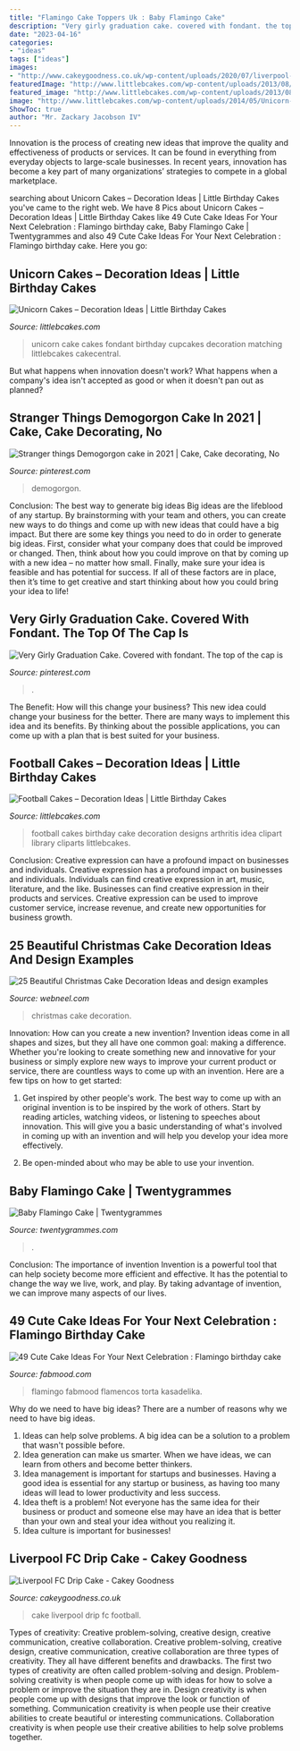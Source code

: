 ```yaml
---
title: "Flamingo Cake Toppers Uk : Baby Flamingo Cake"
description: "Very girly graduation cake. covered with fondant. the top of the cap is"
date: "2023-04-16"
categories:
- "ideas"
tags: ["ideas"]
images:
- "http://www.cakeygoodness.co.uk/wp-content/uploads/2020/07/liverpool-drip-cake-1.jpg"
featuredImage: "http://www.littlebcakes.com/wp-content/uploads/2013/08/Football-Birthday-Cakes.jpg"
featured_image: "http://www.littlebcakes.com/wp-content/uploads/2013/08/Football-Birthday-Cakes.jpg"
image: "http://www.littlebcakes.com/wp-content/uploads/2014/05/Unicorn-Cake-Pictures-768x1024.jpg"
ShowToc: true
author: "Mr. Zackary Jacobson IV"
---
```



Innovation is the process of creating new ideas that improve the quality and effectiveness of products or services. It can be found in everything from everyday objects to large-scale businesses. In recent years, innovation has become a key part of many organizations’ strategies to compete in a global marketplace.

	

		
searching about Unicorn Cakes – Decoration Ideas | Little Birthday Cakes you've came to the right web. We have 8 Pics about Unicorn Cakes – Decoration Ideas | Little Birthday Cakes like 49 Cute Cake Ideas For Your Next Celebration : Flamingo birthday cake, Baby Flamingo Cake | Twentygrammes and also 49 Cute Cake Ideas For Your Next Celebration : Flamingo birthday cake. Here you go:
		
    
## Unicorn Cakes – Decoration Ideas | Little Birthday Cakes

<img loading=lazy src="http://www.littlebcakes.com/wp-content/uploads/2014/05/Unicorn-Cake-Pictures-768x1024.jpg" onerror="this.onerror=null;this.src='https://tse3.mm.bing.net/th?id=OIP.DjeHt37L_RjU2HqoxwmeRgHaJ4&amp;pid=15.1';" alt="Unicorn Cakes – Decoration Ideas | Little Birthday Cakes">

_Source: littlebcakes.com_

>unicorn cake cakes fondant birthday cupcakes decoration matching littlebcakes cakecentral. 

	

But what happens when innovation doesn't work? What happens when a company's idea isn't accepted as good or when it doesn't pan out as planned?

    
## Stranger Things Demogorgon Cake In 2021 | Cake, Cake Decorating, No

<img loading=lazy src="https://i.pinimg.com/736x/99/4f/f6/994ff6ad4c08e80ea53ec1aa2d1aedde.jpg" onerror="this.onerror=null;this.src='https://tse2.mm.bing.net/th?id=OIP.y7co-lv_0HwGKR2XG_bpFgHaL-&amp;pid=15.1';" alt="Stranger things Demogorgon cake in 2021 | Cake, Cake decorating, No">

_Source: pinterest.com_

>demogorgon. 

	

Conclusion: The best way to generate big ideas
Big ideas are the lifeblood of any startup. By brainstorming with your team and others, you can create new ways to do things and come up with new ideas that could have a big impact. But there are some key things you need to do in order to generate big ideas. First, consider what your company does that could be improved or changed. Then, think about how you could improve on that by coming up with a new idea – no matter how small. Finally, make sure your idea is feasible and has potential for success. If all of these factors are in place, then it’s time to get creative and start thinking about how you could bring your idea to life!

    
## Very Girly Graduation Cake. Covered With Fondant. The Top Of The Cap Is

<img loading=lazy src="https://i.pinimg.com/736x/53/e9/97/53e99794cb960eb9e9255a8ec0418a7b--graduation--highschool-graduation-cakes.jpg?b=t" onerror="this.onerror=null;this.src='https://tse1.mm.bing.net/th?id=OIP.wQCjNX5mQXzo8WUhE8VrSgHaJP&amp;pid=15.1';" alt="Very Girly Graduation Cake. Covered with fondant. The top of the cap is">

_Source: pinterest.com_

>. 

	

The Benefit: How will this change your business?
This new idea could change your business for the better. There are many ways to implement this idea and its benefits. By thinking about the possible applications, you can come up with a plan that is best suited for your business.

    
## Football Cakes – Decoration Ideas | Little Birthday Cakes

<img loading=lazy src="http://www.littlebcakes.com/wp-content/uploads/2013/08/Football-Birthday-Cakes.jpg" onerror="this.onerror=null;this.src='https://tse3.mm.bing.net/th?id=OIP.NBncDrM6cudzTJG9htH1zQHaE7&amp;pid=15.1';" alt="Football Cakes – Decoration Ideas | Little Birthday Cakes">

_Source: littlebcakes.com_

>football cakes birthday cake decoration designs arthritis idea clipart library cliparts littlebcakes. 

	

Conclusion: Creative expression can have a profound impact on businesses and individuals.
Creative expression has a profound impact on businesses and individuals. Individuals can find creative expression in art, music, literature, and the like. Businesses can find creative expression in their products and services. Creative expression can be used to improve customer service, increase revenue, and create new opportunities for business growth.

    
## 25 Beautiful Christmas Cake Decoration Ideas And Design Examples

<img loading=lazy src="http://webneel.com/daily/sites/default/files/images/daily/12-2013/1-christmas-cake.jpg" onerror="this.onerror=null;this.src='https://tse2.mm.bing.net/th?id=OIP.1E8OQaUoXOsnBmXnZ3xX5QAAAA&amp;pid=15.1';" alt="25 Beautiful Christmas Cake Decoration Ideas and design examples">

_Source: webneel.com_

>christmas cake decoration. 

	

Innovation: How can you create a new invention?
Invention ideas come in all shapes and sizes, but they all have one common goal: making a difference. Whether you're looking to create something new and innovative for your business or simply explore new ways to improve your current product or service, there are countless ways to come up with an invention. Here are a few tips on how to get started:
1. Get inspired by other people's work. The best way to come up with an original invention is to be inspired by the work of others. Start by reading articles, watching videos, or listening to speeches about innovation. This will give you a basic understanding of what's involved in coming up with an invention and will help you develop your idea more effectively.

2. Be open-minded about who may be able to use your invention.

    
## Baby Flamingo Cake | Twentygrammes

<img loading=lazy src="http://cdn.shopify.com/s/files/1/0016/0481/2875/products/photo6312350750063306789_1024x1024.jpg?v=1554826072" onerror="this.onerror=null;this.src='https://tse3.mm.bing.net/th?id=OIP.acWyPk_Z1i7yNiqFLpTbRAHaJ4&amp;pid=15.1';" alt="Baby Flamingo Cake | Twentygrammes">

_Source: twentygrammes.com_

>. 

	

Conclusion: The importance of invention
Invention is a powerful tool that can help society become more efficient and effective. It has the potential to change the way we live, work, and play. By taking advantage of invention, we can improve many aspects of our lives.

    
## 49 Cute Cake Ideas For Your Next Celebration : Flamingo Birthday Cake

<img loading=lazy src="https://www.fabmood.com/inspiration/wp-content/uploads/2020/10/birthday-cakes-7.jpg" onerror="this.onerror=null;this.src='https://tse2.mm.bing.net/th?id=OIP.LeqTQd-ZDPCmRKHc9YDOfgHaNJ&amp;pid=15.1';" alt="49 Cute Cake Ideas For Your Next Celebration : Flamingo birthday cake">

_Source: fabmood.com_

>flamingo fabmood flamencos torta kasadelika. 

	

Why do we need to have big ideas?
There are a number of reasons why we need to have big ideas. 
1. Ideas can help solve problems. A big idea can be a solution to a problem that wasn't possible before. 
2. Idea generation can make us smarter. When we have ideas, we can learn from others and become better thinkers. 
3. Idea management is important for startups and businesses. Having a good idea is essential for any startup or business, as having too many ideas will lead to lower productivity and less success. 
4. Idea theft is a problem! Not everyone has the same idea for their business or product and someone else may have an idea that is better than your own and steal your idea without you realizing it. 
5. Idea culture is important for businesses!

    
## Liverpool FC Drip Cake - Cakey Goodness

<img loading=lazy src="http://www.cakeygoodness.co.uk/wp-content/uploads/2020/07/liverpool-drip-cake-1.jpg" onerror="this.onerror=null;this.src='https://tse3.mm.bing.net/th?id=OIP.qoBtbW9CyH0xAydItnSWDgHaGZ&amp;pid=15.1';" alt="Liverpool FC Drip Cake - Cakey Goodness">

_Source: cakeygoodness.co.uk_

>cake liverpool drip fc football. 

	

Types of creativity: Creative problem-solving, creative design, creative communication, creative collaboration.
Creative problem-solving, creative design, creative communication, creative collaboration are three types of creativity. They all have different benefits and drawbacks. The first two types of creativity are often called problem-solving and design. Problem-solving creativity is when people come up with ideas for how to solve a problem or improve the situation they are in. Design creativity is when people come up with designs that improve the look or function of something. Communication creativity is when people use their creative abilities to create beautiful or interesting communications. Collaboration creativity is when people use their creative abilities to help solve problems together.

